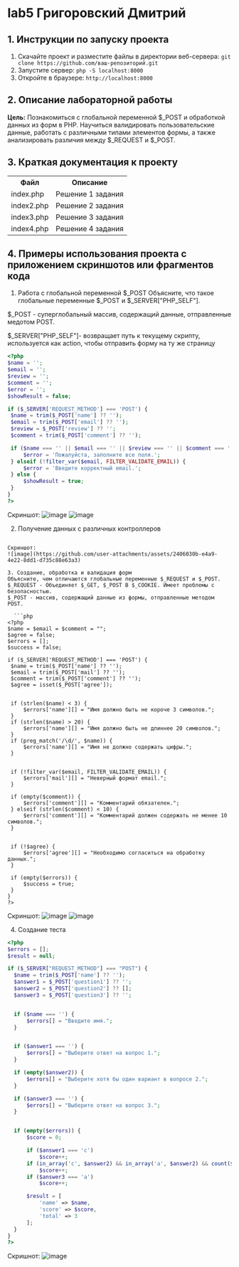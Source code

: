 # lab5 Григоровский Дмитрий
## 1. Инструкции по запуску проекта
1. Скачайте проект и разместите файлы в директории веб-сервера:
`git clone https://github.com/ваш-репозиторий.git`
2. Запустите сервер:
   `php -S localhost:8000`
4. Откройте в браузере:
   `http://localhost:8000`
## 2. Описание лабораторной работы   
__Цель:__ Познакомиться с глобальной переменной $_POST и обработкой данных из форм в PHP. Научиться валидировать пользовательские данные, работать с различными типами элементов формы, а также анализировать различия между $_REQUEST и $_POST.
## 3. Краткая документация к проекту 
<table>
    <tr>
        <th>Файл</th>
        <th>Описание</th>
    </tr>
    <tr>
        <td>index.php</td>
        <td>Решение 1 задания</td>
    </tr>
    <tr>
       <td>index2.php</td>
      <td>Решение 2 задания </td>
    </tr>
     <tr>
          <td>index3.php</td>
      <td>Решение 3 задания </td>
    </tr>
   <tr>
          <td>index4.php</td>
      <td>Решение 4 задания </td>
    </tr>
</table>

## 4. Примеры использования проекта с приложением скриншотов или фрагментов кода
1. Работа с глобальной переменной $_POST
   Объясните, что такое глобальные переменные $_POST и $_SERVER["PHP_SELF"].

$_POST - суперглобальный массив, содержащий данные, отправленные медотом POST.

$_SERVER["PHP_SELF"]- возвращает путь к текущему скрипту, используется как action, чтобы отправить форму на ту же страницу

   ```php
   <?php
$name = '';
$email = '';
$review = '';
$comment = '';
$error = '';
$showResult = false;

if ($_SERVER['REQUEST_METHOD'] === 'POST') {
    $name = trim($_POST['name'] ?? '');
    $email = trim($_POST['email'] ?? '');
    $review = $_POST['review'] ?? '';
    $comment = trim($_POST['comment'] ?? '');

    if ($name === '' || $email === '' || $review === '' || $comment === '') {
        $error = 'Пожалуйста, заполните все поля.';
    } elseif (!filter_var($email, FILTER_VALIDATE_EMAIL)) {
        $error = 'Введите корректный email.';
    } else {
        $showResult = true;
    }
}
?>
   ```
Скриншот:
![image](https://github.com/user-attachments/assets/563dc911-27cf-49e9-a0cc-fd8451db7bfd)
![image](https://github.com/user-attachments/assets/0f6d45ef-3ec5-44e7-92e7-3853e40be082)

2. Получение данных с различных контроллеров
   
      ```php
 <?php
if ($_SERVER['REQUEST_METHOD'] === 'POST') {
    $age = $_POST['age'];
    $course = $_POST['course'];
    $experience = $_POST['experience'];
    $notify = isset($_POST['notify']) ? 'Да' : 'Нет';
    $goal = $_POST['goal'];

}
?>
   ```
Скриншот:
![image](https://github.com/user-attachments/assets/2406030b-e4a9-4e22-8dd1-d735c88e63a3)

3. Создание, обработка и валидация форм
Объясните, чем отличаются глобальные переменные $_REQUEST и $_POST.
$_REQUEST - Объединяет $_GET, $_POST B $_COOKIE. Имеет проблемы с безопасностью.
$_POST - массив, содержащий данные из формы, отправленные методом POST.

     ```php
<?php
$name = $email = $comment = "";
$agree = false;
$errors = [];
$success = false;

if ($_SERVER['REQUEST_METHOD'] === 'POST') {
    $name = trim($_POST['name'] ?? '');
    $email = trim($_POST['mail'] ?? '');
    $comment = trim($_POST['comment'] ?? '');
    $agree = isset($_POST['agree']);


    if (strlen($name) < 3) {
        $errors['name'][] = "Имя должно быть не короче 3 символов.";
    }
    if (strlen($name) > 20) {
        $errors['name'][] = "Имя должно быть не длиннее 20 символов.";
    }
    if (preg_match('/\d/', $name)) {
        $errors['name'][] = "Имя не должно содержать цифры.";
    }


    if (!filter_var($email, FILTER_VALIDATE_EMAIL)) {
        $errors['mail'][] = "Неверный формат email.";
    }

    if (empty($comment)) {
        $errors['comment'][] = "Комментарий обязателен.";
    } elseif (strlen($comment) < 10) {
        $errors['comment'][] = "Комментарий должен содержать не менее 10 символов.";
    }


    if (!$agree) {
        $errors['agree'][] = "Необходимо согласиться на обработку данных.";
    }

    if (empty($errors)) {
        $success = true;
    }
}
?>

   ```
Скриншот:
![image](https://github.com/user-attachments/assets/831f8957-36d1-4347-b717-b19386facdd5)
![image](https://github.com/user-attachments/assets/30a0c4c6-61c5-4561-81f1-b46a67fa2f56)

4. Создание теста
   
  ```php
<?php
$errors = [];
$result = null;

if ($_SERVER["REQUEST_METHOD"] === "POST") {
    $name = trim($_POST['name'] ?? '');
    $answer1 = $_POST['question1'] ?? '';
    $answer2 = $_POST['question2'] ?? [];
    $answer3 = $_POST['question3'] ?? '';


    if ($name === '') {
        $errors[] = "Введите имя.";
    }


    if ($answer1 === '') {
        $errors[] = "Выберите ответ на вопрос 1.";
    }

    if (empty($answer2)) {
        $errors[] = "Выберите хотя бы один вариант в вопросе 2.";
    }

    if ($answer3 === '') {
        $errors[] = "Выберите ответ на вопрос 3.";
    }


    if (empty($errors)) {
        $score = 0;

        if ($answer1 === 'c')
            $score++;
        if (in_array('c', $answer2) && in_array('a', $answer2) && count($answer2) === 2)
            $score++;
        if ($answer3 === 'a')
            $score++;

        $result = [
            'name' => $name,
            'score' => $score,
            'total' => 3
        ];
    }
}
?>

   ```
Скришнот:
![image](https://github.com/user-attachments/assets/ce0cb2fe-5cd1-4e21-a51f-eebacb78fd92)


